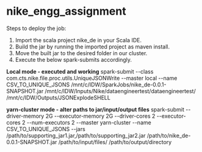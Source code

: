 # nike_engg_assignment

Steps to deploy the job:
1. Import the scala project nike_de in your Scala IDE.
2. Build the jar by running the imported project as maven install.
3. Move the built jar to the desired folder in our cluster.
4. Execute the below spark-submits accordingly.

**Local mode - executed and working**
spark-submit --class com.cts.nike.file.proc.utils.UniqueJSONWrite --master local --name CSV_TO_UNIQUE_JSONS /mnt/c/IDW/SparkJobs/nike_de-0.0.1-SNAPSHOT.jar /mnt/c/IDW/Inputs/Nike/dataengineertest/dataengineertest/ /mnt/c/IDW/Outputs/JSONExplodeSHELL

**yarn-cluster mode - alter paths to jar/input/output files**
spark-submit --driver-memory 2G --executor-memory 2G --driver-cores 2 --executor-cores 2 --num-executors 2 --master yarn-cluster --name CSV_TO_UNIQUE_JSONS --jars /path/to/supporting_jar1.jar,/path/to/supporting_jar2.jar /path/to/nike_de-0.0.1-SNAPSHOT.jar /path/to/input/files/ /path/to/output/directory 
